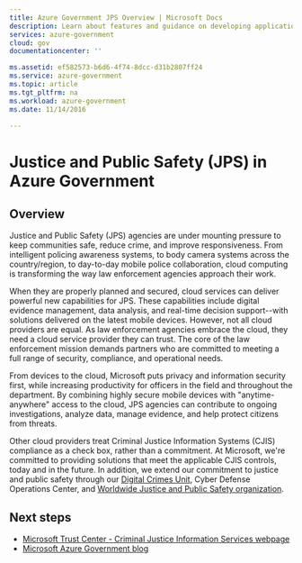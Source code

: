 ```yaml
---
title: Azure Government JPS Overview | Microsoft Docs
description: Learn about features and guidance on developing applications for Justice and Public Safety (JPS) in Azure Government.
services: azure-government
cloud: gov
documentationcenter: ''

ms.assetid: ef582573-b6d6-4f74-8dcc-d31b2807ff24
ms.service: azure-government
ms.topic: article
ms.tgt_pltfrm: na
ms.workload: azure-government
ms.date: 11/14/2016

---
```

# Justice and Public Safety (JPS) in Azure Government
## Overview
Justice and Public Safety (JPS) agencies are under mounting pressure to keep communities safe, reduce crime, and improve responsiveness. From intelligent policing awareness systems, to body camera systems across the country/region, to day-to-day mobile police collaboration, cloud computing is transforming the way law enforcement agencies approach their work.

When they are properly planned and secured, cloud services can deliver powerful new capabilities for JPS. These capabilities include digital evidence management, data analysis, and real-time decision support--with solutions delivered on the latest mobile devices. However, not all cloud providers are equal. As law enforcement agencies embrace the cloud, they need a cloud service provider they can trust. The core of the law enforcement mission demands partners who are committed to meeting a full range of security, compliance, and operational needs.

From devices to the cloud, Microsoft puts privacy and information security first, while increasing productivity for officers in the field and throughout the department. By combining highly secure mobile devices with "anytime-anywhere" access to the cloud, JPS agencies can contribute to ongoing investigations, analyze data, manage evidence, and help protect citizens from threats.

Other cloud providers treat Criminal Justice Information Systems (CJIS) compliance as a check box, rather than a commitment. At Microsoft, we're committed to providing solutions that meet the applicable CJIS controls, today and in the future. In addition, we extend our commitment to justice and public safety through our <a href="https://news.microsoft.com/presskits/dcu/#sm.0000eqdq0pxj4ex3u272bevclb0uc#KwSv0iLdMkJerFly.97">Digital Crimes Unit</a>, Cyber Defense Operations Center, and <a href="https://enterprise.microsoft.com/en-us/industries/government/public-safety/">Worldwide Justice and Public Safety organization</a>.

## Next steps
* <a href="https://www.microsoft.com/en-us/TrustCenter/Compliance/CJIS"> Microsoft Trust Center - Criminal Justice Information Services webpage</a>
* <a href="https://blogs.msdn.microsoft.com/azuregov/">Microsoft Azure Government blog</a>

